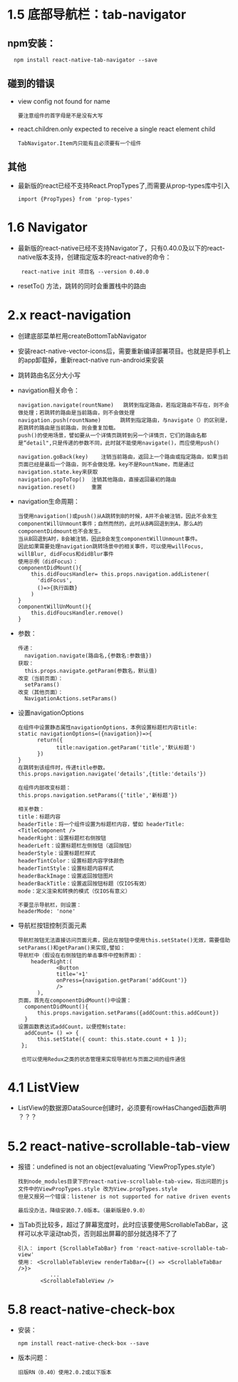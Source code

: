 # 1.5 底部导航栏：tab-navigator
## npm安装：
   
      npm install react-native-tab-navigator --save

## 碰到的错误   
* view config not found for name

      要注意组件的首字母是不是没有大写

* react.children.only expected to receive a single react element child

      TabNavigator.Item内只能有且必须要有一个组件

## 其他
* 最新版的react已经不支持React.PropTypes了,而需要从prop-types库中引入
      
      import {PropTypes} from 'prop-types'

# 1.6 Navigator  
* 最新版的react-native已经不支持Navigator了，只有0.40.0及以下的react-native版本支持，创建指定版本的react-native的命令：
      
       react-native init 项目名 --version 0.40.0    

* resetTo() 方法，跳转的同时会重置栈中的路由

# 2.x react-navigation
* 创建底部菜单栏用createBottomTabNavigator

* 安装react-native-vector-icons后，需要重新编译部署项目。也就是把手机上的app卸载掉，重新react-native run-android来安装

* 跳转路由名区分大小写

* navigation相关命令：

      navigation.navigate(rountName)   跳转到指定路由，若指定路由不存在，则不会做处理；若跳转的路由是当前路由，则不会做处理
      navigation.push(rountName)      跳转到指定路由，与navigate（）的区别是，若跳转的路由是当前路由，则会重复加载。
      push()的使用场景，譬如要从一个详情页跳转到另一个详情页，它们的路由名都是“detail",只是传递的参数不同，此时就不能使用navigate()，而应使用push()

      navigation.goBack(key)    注销当前路由，返回上一个路由或指定路由，如果当前页面已经是最后一个路由，则不会做处理。key不是RountName，而是通过navigation.state.key来获取
      navigation.popToTop()  注销其他路由，直接返回最初的路由
      navigation.reset()     重置

* navigation生命周期：

      当使用navigation()或push()从A跳转到B的时候，A并不会被注销，因此不会发生componentWillUnmount事件；自然而然的，此时从B再回退到到A，那么A的componentDidmount也不会发生。
      当从B回退到A时，B会被注销，因此B会发生componentWillUnmount事件。
      因此如果需要处理navigation跳转场景中的相关事件，可以使用willFocus, willBlur, didFocus和didBlur事件
      使用示例（didFocus）：
      componentDidMount(){
          this.didFoucsHandler= this.props.navigation.addListener(
            'didFocus',
            ()=>{执行函数}
          )        
      }
      componentWillUnMount(){
          this.didFoucsHandler.remove()
      }

* 参数：

      传递：      
        navigation.navigate(路由名,{参数名:参数值})
      获取：
        this.props.navigate.getParam(参数名，默认值)
      改变（当前页面）：
        setParams()
      改变（其他页面）：
        NavigationActions.setParams()

* 设置navigationOptions

      在组件中设置静态属性navigationOptions，本例设置标题栏内容title:
      static navigationOptions=({navigation})=>{
            return({
                  title:navigation.getParam('title','默认标题')
            })  
      }
      在跳转到该组件时，传递title参数。
      this.props.navigation.navigate('details',{title:'details'})

      在组件内部改变标题：
      this.props.navigation.setParams({'title','新标题'})

      相关参数：
      title：标题内容
      headerTitle：将一个组件设置为标题栏内容，譬如 headerTitle:<TitleComponent />
      headerRight：设置标题栏右侧按钮
      headerLeft：设置标题栏左侧按钮（返回按钮）
      headerStyle：设置标题栏样式
      headerTintColor：设置标题内容字体颜色
      headerTintStyle：设置标题内容样式
      headerBackImage：设置返回按钮图片
      headerBackTitle：设置返回按钮标题（仅IOS有效）
      mode：定义渲染和转换的模式（仅IOS有意义）

      不要显示导航栏，则设置：
      headerMode: 'none'

* 导航栏按钮控制页面元素

      导航栏按钮无法直接访问页面元素，因此在按钮中使用this.setState()无效，需要借助setParams()和getParam()来实现,譬如：
      导航栏中（假设在右侧按钮的单击事件中控制界面）：
          headerRight:(
                  <Button 
                  title='+1' 
                  onPress={navigation.getParam('addCount')} 
                  />
            ),
      页面，首先在componentDidMount()中设置：
        componentDidMount(){
            this.props.navigation.setParams({addCount:this.addCount}) 
        }
      设置函数表达式addCount，以便控制state:
        addCount= () => {
            this.setState({ count: this.state.count + 1 });
       };

       也可以使用Redux之类的状态管理来实现导航栏与页面之间的组件通信
     
# 4.1 ListView
* ListView的数据源DataSource创建时，必须要有rowHasChanged函数声明 ？？？

# 5.2 react-native-scrollable-tab-view
* 报错：undefined is not an object(evaluating 'ViewPropTypes.style')

      找到node_modules目录下的react-native-scrollable-tab-view，将出问题的js文件中的ViewPropTypes.style 改为View.propTypes.style
      但是又报另一个错误：listener is not supported for native driven events

      最后没办法，降级安装0.7.0版本。（最新版是0.9.0）

* 当Tab页比较多，超过了屏幕宽度时，此时应该要使用ScrollableTabBar，这样可以水平滚动tab页，否则超出屏幕的部分就选择不了了   

      引入： import {ScrollableTabBar} from 'react-native-scrollable-tab-view'
      使用： <ScrollableTableView renderTabBar={() => <ScrollableTabBar />}> 
                ...
             <ScrollableTableView />
             
# 5.8 react-native-check-box
* 安装：

      npm install react-native-check-box --save
* 版本问题：

      旧版RN（0.40）使用2.0.2或以下版本
       



